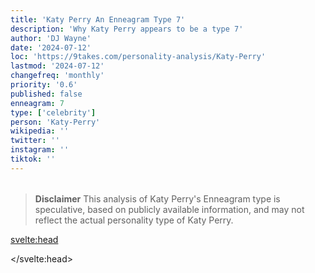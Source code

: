 ```yaml
---
title: 'Katy Perry An Enneagram Type 7'
description: 'Why Katy Perry appears to be a type 7'
author: 'DJ Wayne'
date: '2024-07-12'
loc: 'https://9takes.com/personality-analysis/Katy-Perry'
lastmod: '2024-07-12'
changefreq: 'monthly'
priority: '0.6'
published: false
enneagram: 7
type: ['celebrity']
person: 'Katy-Perry'
wikipedia: ''
twitter: ''
instagram: ''
tiktok: ''
---
```


<!--
    childhood and upbringing
    first big success
    style habits and quirks that relate to their personality type
    stressful moments in their life and how they handled them
    comfort- moments in their life where they are doing well and killing it
-->
<!-- // keywords:  -->

<script>
	// import  PopCard  from "$lib/components/atoms/PopCard.svelte";
import BlogPurpose from '$lib/components/blog/BlogPurpose.svelte'
</script>

<div
	style="display: flex;
    justify-content: center;
    margin: 1rem 0;
	"
>
	<!-- <PopCard
		image={`/types/7s/${'Katy-Perry'}.webp`}
		enneagramType={7}
		showIcon={false}
		displayText="Katy Perry"
		subtext=""
	/> -->
</div>

> **Disclaimer** This analysis of Katy Perry's Enneagram type is speculative, based on publicly available information, and may not reflect the actual personality type of Katy Perry.

<p class="firstLetter"></p>

<svelte:head>

<script type="application/ld+json">

</script>

</svelte:head>

<style lang="scss"></style>
